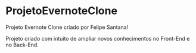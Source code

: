 # ProjetoEvernoteClone

Projeto Evernote Clone criado por Felipe Santana!

Projeto criado com intuito de ampliar novos conhecimentos no Front-End e no Back-End. 
